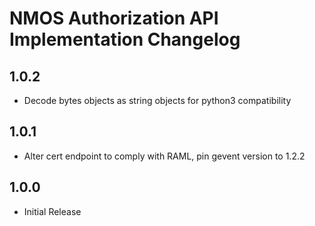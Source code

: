 # NMOS Authorization API Implementation Changelog

## 1.0.2
- Decode bytes objects as string objects for python3 compatibility

## 1.0.1
- Alter cert endpoint to comply with RAML, pin gevent version to 1.2.2

## 1.0.0
- Initial Release
